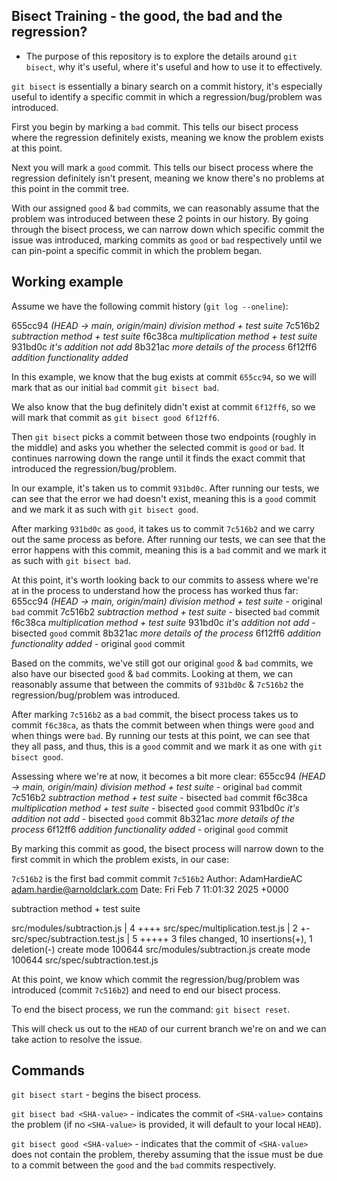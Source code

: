 ## Bisect Training - the good, the bad and the regression?

- The purpose of this repository is to explore the details around `git bisect`, why it's useful, where it's useful and how to use it to effectively.

`git bisect` is essentially a binary search on a commit history, it's especially useful to identify a specific commit in which a regression/bug/problem was introduced.

First you begin by marking a `bad` commit. This tells our bisect process where the regression definitely exists, meaning we know the problem exists at this point.

Next you will mark a `good` commit. This tells our bisect process where the regression definitely isn't present, meaning we know there's no problems at this point in the commit tree.

With our assigned `good` & `bad` commits, we can reasonably assume that the problem was introduced between these 2 points in our history. By going through the bisect process, we can narrow down which specific commit the issue was introduced, marking commits as `good` or `bad` respectively until we can pin-point a specific commit in which the problem began. 


## Working example
Assume we have the following commit history (`git log --oneline`): 

655cc94 *(HEAD -> main, origin/main) division method + test suite*
7c516b2 *subtraction method + test suite*
f6c38ca *multiplication method + test suite*
931bd0c *it's addition not add*
8b321ac *more details of the  process*
6f12ff6 *addition functionality added*

In this example, we know that the bug exists at commit `655cc94`, so we will mark that as our initial `bad` commit `git bisect bad`. 

We also know that the bug definitely didn't exist at commit `6f12ff6`, so we will mark that commit as `git bisect good 6f12ff6`.

Then `git bisect` picks a commit between those two endpoints (roughly in the middle) and asks you whether the selected commit is `good` or `bad`. It continues narrowing down the range until it finds the exact commit that introduced the regression/bug/problem.

In our example, it's taken us to commit `931bd0c`. After running our tests, we can see that the error we had doesn't exist, meaning this is a `good` commit and we mark it as such with `git bisect good`.

After marking `931bd0c` as `good`, it takes us to commit `7c516b2` and we carry out the same process as before. After running our tests, we can see that the error happens with this commit, meaning this is a `bad` commit and we mark it as such with `git bisect bad`.

At this point, it's worth looking back to our commits to assess where we're at in the process to understand how the process has worked thus far:
655cc94 *(HEAD -> main, origin/main) division method + test suite* - original `bad` commit
7c516b2 *subtraction method + test suite* - bisected `bad` commit
f6c38ca *multiplication method + test suite*
931bd0c *it's addition not add* - bisected `good` commit
8b321ac *more details of the  process*
6f12ff6 *addition functionality added* - original `good` commit

Based on the commits, we've still got our original `good` & `bad` commits, we also have our bisected `good` & `bad` commits. Looking at them, we can reasonably assume that between the commits of `931bd0c` & `7c516b2` the regression/bug/problem was introduced.


After marking `7c516b2` as a `bad` commit, the bisect process takes us to commit `f6c38ca`, as thats the commit between when things were `good` and when things were `bad`. By running our tests at this point, we can see that they all pass, and thus, this is a `good` commit and we mark it as one with `git bisect good`.

Assessing where we're at now, it becomes a bit more clear: 
655cc94 *(HEAD -> main, origin/main) division method + test suite* - original `bad` commit
7c516b2 *subtraction method + test suite* - bisected `bad` commit
f6c38ca *multiplication method + test suite* - bisected `good` commit
931bd0c *it's addition not add* - bisected `good` commit
8b321ac *more details of the  process*
6f12ff6 *addition functionality added* - original `good` commit

By marking this commit as good, the bisect process will narrow down to the first commit in which the problem exists, in our case:

`7c516b2` is the first bad commit
commit `7c516b2`
Author: AdamHardieAC <adam.hardie@arnoldclark.com>
Date:   Fri Feb 7 11:01:32 2025 +0000

  subtraction method + test suite

src/modules/subtraction.js      | 4 ++++
src/spec/multiplication.test.js | 2 +-
src/spec/subtraction.test.js    | 5 +++++
3 files changed, 10 insertions(+), 1 deletion(-)
create mode 100644 src/modules/subtraction.js
create mode 100644 src/spec/subtraction.test.js

At this point, we know which commit the regression/bug/problem was introduced (commit `7c516b2`) and need to end our bisect process.

To end the bisect process, we run the command: `git bisect reset`.

This will check us out to the `HEAD` of our current branch we're on and we can take action to resolve the issue.

## Commands
`git bisect start` - begins the bisect process.

`git bisect bad <SHA-value>` - indicates the commit of `<SHA-value>` contains the problem (if no `<SHA-value>` is provided, it will default to your local `HEAD`).

`git bisect good <SHA-value>` - indicates that the commit of `<SHA-value>` does not contain the problem, thereby assuming that the issue must be due to a commit between the `good` and the `bad` commits respectively.